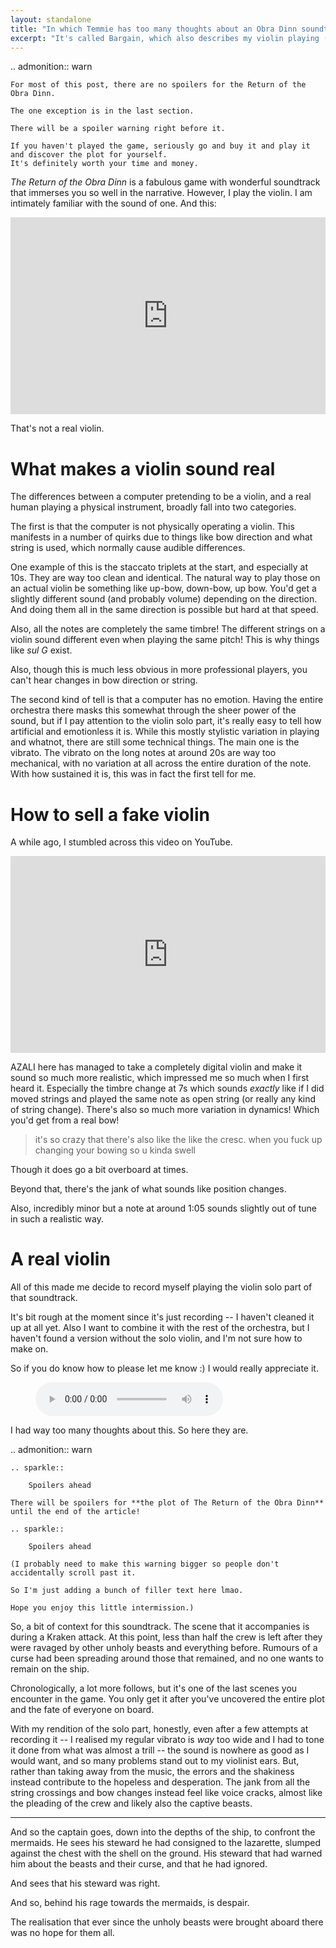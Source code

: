 ```yaml
---
layout: standalone
title: "In which Temmie has too many thoughts about an Obra Dinn soundtrack"
excerpt: "It's called Bargain, which also describes my violin playing (though not my instrument I love them)"
---
```


.. admonition:: warn

	For most of this post, there are no spoilers for the Return of the Obra Dinn.

	The one exception is in the last section.

	There will be a spoiler warning right before it.

	If you haven't played the game, seriously go and buy it and play it and discover the plot for yourself.
	It's definitely worth your time and money.

_The Return of the Obra Dinn_ is a fabulous game with wonderful soundtrack that immerses you so well in the narrative.
However, I play the violin.
I am intimately familiar with the sound of one.
And this:

<iframe
	style="
		max-width: 100%;
		display: block;
		margin: 0 auto;
	"
	width="560"
	height="315"
	src="https://www.youtube.com/embed/a2IyzCnhHo8"
	title="YouTube video player"
	frameborder="0"
	allow="accelerometer; autoplay; clipboard-write; encrypted-media; gyroscope; picture-in-picture; web-share"
	allowfullscreen
></iframe>

That's not a real violin.

# What makes a violin sound real

The differences between a computer pretending to be a violin, and a real human playing a physical instrument, broadly fall into two categories.

The first is that the computer is not physically operating a violin.
This manifests in a number of quirks due to things like bow direction and what string is used, which normally cause audible differences.

One example of this is the staccato triplets at the start, and especially at 10s.
They are way too clean and identical.
The natural way to play those on an actual violin be something like up-bow, down-bow, up bow.
You'd get a slightly different sound (and probably volume) depending on the direction.
And doing them all in the same direction is possible but hard at that speed.

Also, all the notes are completely the same timbre!
The different strings on a violin sound different even when playing the same pitch!
This is why things like _sul G_ exist.

Also, though this is much less obvious in more professional players, you can't hear changes in bow direction or string.

The second kind of tell is that a computer has no emotion.
Having the entire orchestra there masks this somewhat through the sheer power of the sound, but if I pay attention to the violin solo part, it's really easy to tell how artificial and emotionless it is.
While this mostly stylistic variation in playing and whatnot, there are still some technical things.
The main one is the vibrato.
The vibrato on the long notes at around 20s are way too mechanical, with no variation at all across the entire duration of the note.
With how sustained it is, this was in fact the first tell for me.

# How to sell a fake violin

A while ago, I stumbled across this video on YouTube.

<iframe
	style="
		max-width: 100%;
		display: block;
		margin: 0 auto;
	"
	width="560"
	height="315"
	src="https://www.youtube.com/embed/CaeYEdv1OBk"
	title="YouTube video player"
	frameborder="0"
	allow="accelerometer; autoplay; clipboard-write; encrypted-media; gyroscope; picture-in-picture; web-share"
	allowfullscreen
></iframe>

AZALI here has managed to take a completely digital violin and make it sound so much more realistic, which impressed me so much when I first heard it.
Especially the timbre change at 7s which sounds _exactly_ like if I did moved strings and played the same note as open string (or really any kind of string change).
There's also so much more variation in dynamics!
Which you'd get from a real bow!

> it's so crazy that there's also like the
> like the cresc. when you fuck up changing your bowing so u kinda swell

Though it does go a bit overboard at times.

Beyond that, there's the jank of what sounds like position changes.

Also, incredibly minor but a note at around 1:05 sounds slightly out of tune in such a realistic way.

# A real violin

All of this made me decide to record myself playing the violin solo part of that soundtrack.

It's bit rough at the moment since it's just recording -- I haven't cleaned it up at all yet.
Also I want to combine it with the rest of the orchestra, but I haven't found a version without the solo violin, and I'm not sure how to make on.

So if you do know how to please let me know :) I would really appreciate it.

<figure>
	<audio controls src="{{ recipe.copy("./bargain.mp3", "/assets/bargain:bargain.mp3") }}"></audio>
</figure>

I had way too many thoughts about this.
So here they are.

.. admonition:: warn

	.. sparkle::

		Spoilers ahead

	There will be spoilers for **the plot of The Return of the Obra Dinn** until the end of the article!

	.. sparkle::

		Spoilers ahead

	(I probably need to make this warning bigger so people don't accidentally scroll past it.

	So I'm just adding a bunch of filler text here lmao.

	Hope you enjoy this little intermission.)

So, a bit of context for this soundtrack.
The scene that it accompanies is during a Kraken attack.
At this point, less than half the crew is left after they were ravaged by other unholy beasts and everything before.
Rumours of a curse had been spreading around those that remained, and no one wants to remain on the ship.

Chronologically, a lot more follows, but it's one of the last scenes you encounter in the game.
You only get it after you've uncovered the entire plot and the fate of everyone on board.

With my rendition of the solo part, honestly, even after a few attempts at recording it -- I realised my regular vibrato is _way_ too wide and I had to tone it done from what was almost a trill -- the sound is nowhere as good as I would want, and so many problems stand out to my violinist ears.
But, rather than taking away from the music, the errors and the shakiness instead contribute to the hopeless and desperation.
The jank from all the string crossings and bow changes instead feel like voice cracks, almost like the pleading of the crew and likely also the captive beasts.

---

And so the captain goes, down into the depths of the ship, to confront the mermaids.
He sees his steward he had consigned to the lazarette, slumped against the chest with the shell on the ground.
His steward that had warned him about the beasts and their curse, and that he had ignored.

And sees that his steward was right.

And so, behind his rage towards the mermaids, is despair.

The realisation that ever since the unholy beasts were brought aboard there was no hope for them all.
